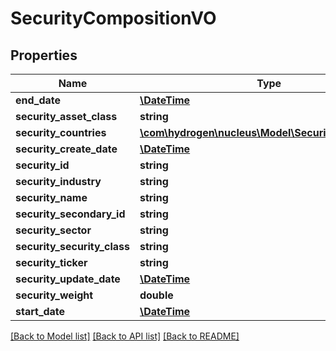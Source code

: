 # SecurityCompositionVO

## Properties
Name | Type | Description | Notes
------------ | ------------- | ------------- | -------------
**end_date** | [**\DateTime**](\DateTime.md) |  | [optional] 
**security_asset_class** | **string** |  | [optional] 
**security_countries** | [**\com\hydrogen\nucleus\Model\SecurityCountryVO[]**](SecurityCountryVO.md) |  | [optional] 
**security_create_date** | [**\DateTime**](\DateTime.md) |  | [optional] 
**security_id** | **string** |  | [optional] 
**security_industry** | **string** |  | [optional] 
**security_name** | **string** |  | [optional] 
**security_secondary_id** | **string** |  | [optional] 
**security_sector** | **string** |  | [optional] 
**security_security_class** | **string** |  | [optional] 
**security_ticker** | **string** |  | [optional] 
**security_update_date** | [**\DateTime**](\DateTime.md) |  | [optional] 
**security_weight** | **double** |  | [optional] 
**start_date** | [**\DateTime**](\DateTime.md) |  | [optional] 

[[Back to Model list]](../README.md#documentation-for-models) [[Back to API list]](../README.md#documentation-for-api-endpoints) [[Back to README]](../README.md)


